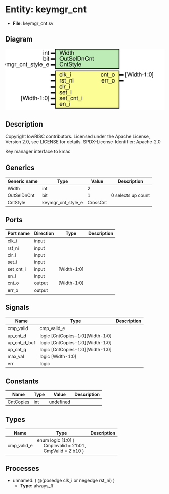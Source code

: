 # Entity: keymgr_cnt

- **File**: keymgr_cnt.sv
## Diagram

![Diagram](keymgr_cnt.svg "Diagram")
## Description

 Copyright lowRISC contributors.
 Licensed under the Apache License, Version 2.0, see LICENSE for details.
 SPDX-License-Identifier: Apache-2.0

 Key manager interface to kmac


## Generics

| Generic name | Type               | Value    | Description          |
| ------------ | ------------------ | -------- | -------------------- |
| Width        | int                | 2        |                      |
| OutSelDnCnt  | bit                | 1        |  0 selects up count  |
| CntStyle     | keymgr_cnt_style_e | CrossCnt |                      |
## Ports

| Port name | Direction | Type        | Description |
| --------- | --------- | ----------- | ----------- |
| clk_i     | input     |             |             |
| rst_ni    | input     |             |             |
| clr_i     | input     |             |             |
| set_i     | input     |             |             |
| set_cnt_i | input     | [Width-1:0] |             |
| en_i      | input     |             |             |
| cnt_o     | output    | [Width-1:0] |             |
| err_o     | output    |             |             |
## Signals

| Name         | Type                             | Description |
| ------------ | -------------------------------- | ----------- |
| cmp_valid    | cmp_valid_e                      |             |
| up_cnt_d     | logic [CntCopies-1:0][Width-1:0] |             |
| up_cnt_d_buf | logic [CntCopies-1:0][Width-1:0] |             |
| up_cnt_q     | logic [CntCopies-1:0][Width-1:0] |             |
| max_val      | logic [Width-1:0]                |             |
| err          | logic                            |             |
## Constants

| Name      | Type | Value     | Description |
| --------- | ---- | --------- | ----------- |
| CntCopies | int  | undefined |             |
## Types

| Name        | Type                                                                                                                                          | Description |
| ----------- | --------------------------------------------------------------------------------------------------------------------------------------------- | ----------- |
| cmp_valid_e | enum logic [1:0] {<br><span style="padding-left:20px">     CmpInvalid = 2'b01,<br><span style="padding-left:20px">     CmpValid   = 2'b10   } |             |
## Processes
- unnamed: ( @(posedge clk_i or negedge rst_ni) )
  - **Type:** always_ff
